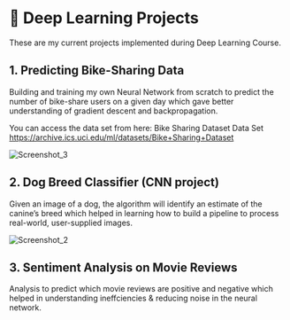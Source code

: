 

# &#x1F4D8; Deep Learning Projects

These are my current projects implemented during Deep Learning Course.
 

  
## 1. Predicting Bike-Sharing Data
<p>
Building and training my own Neural Network from scratch to predict the number of
bike-share users on a given day which gave better understanding of gradient descent
and backpropagation.

You can access the data set from here: Bike Sharing Dataset Data Set
https://archive.ics.uci.edu/ml/datasets/Bike+Sharing+Dataset
</p>

![Screenshot_3](https://user-images.githubusercontent.com/30608533/54309612-89996380-45e1-11e9-99b5-e6f6ac6997b4.jpg)


## 2. Dog Breed Classifier (CNN project)
<p>
Given an image of a dog, the algorithm will identify an estimate of the canine’s breed
which helped in learning how to build a pipeline to process real-world, user-supplied
images.
</p>

![Screenshot_2](https://user-images.githubusercontent.com/30608533/54309417-260f3600-45e1-11e9-99bd-77e016e10f33.jpg)

## 3. Sentiment Analysis on Movie Reviews
<p>
Analysis to predict which movie reviews are positive and negative which helped in
understanding ineffciencies & reducing noise in the neural network.
</p>
